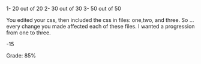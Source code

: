 1- 20 out of 20
2- 30 out of 30
3- 50 out of 50

You edited your css, then included the css in files: one,two, and three. So ... every change you made affected each of these files. I wanted a progression from one to three.

-15

Grade: 85%

